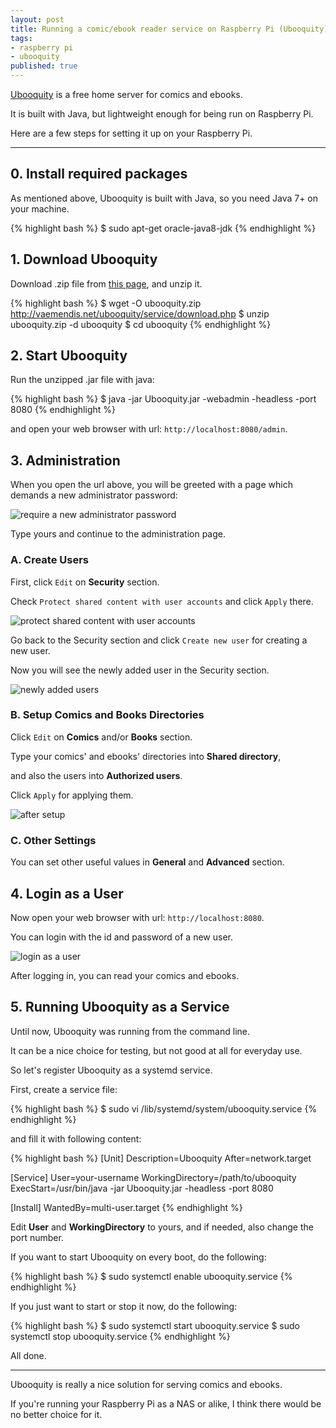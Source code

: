 ```yaml
---
layout: post
title: Running a comic/ebook reader service on Raspberry Pi (Ubooquity)
tags:
- raspberry pi
- ubooquity
published: true
---
```


[Ubooquity](http://vaemendis.net/ubooquity/) is a free home server for comics and ebooks.

It is built with Java, but lightweight enough for being run on Raspberry Pi.

Here are a few steps for setting it up on your Raspberry Pi.

----

## 0. Install required packages

As mentioned above, Ubooquity is built with Java, so you need Java 7+ on your machine.

{% highlight bash %}
$ sudo apt-get oracle-java8-jdk
{% endhighlight %}

## 1. Download Ubooquity

Download .zip file from [this page](http://vaemendis.net/ubooquity/static2/download), and unzip it.

{% highlight bash %}
$ wget -O ubooquity.zip http://vaemendis.net/ubooquity/service/download.php
$ unzip ubooquity.zip -d ubooquity
$ cd ubooquity
{% endhighlight %}

## 2. Start Ubooquity

Run the unzipped .jar file with java:

{% highlight bash %}
$ java -jar Ubooquity.jar -webadmin -headless -port 8080
{% endhighlight %}

and open your web browser with url: `http://localhost:8080/admin`.

## 3. Administration

When you open the url above, you will be greeted with a page which demands a new administrator password:

![require a new administrator password](https://cloud.githubusercontent.com/assets/185988/14452834/4036dd92-00cc-11e6-91e1-d9a04e9f1b87.png)

Type yours and continue to the administration page.

### A. Create Users

First, click `Edit` on **Security** section.

Check `Protect shared content with user accounts` and click `Apply` there.

![protect shared content with user accounts](https://cloud.githubusercontent.com/assets/185988/14452835/45839bc8-00cc-11e6-8b8d-9660abbd9b4a.png)

Go back to the Security section and click `Create new user` for creating a new user.

Now you will see the newly added user in the Security section.

![newly added users](https://cloud.githubusercontent.com/assets/185988/14452839/4a167c64-00cc-11e6-930a-20df39ea9fec.png)

### B. Setup Comics and Books Directories

Click `Edit` on **Comics** and/or **Books** section.

Type your comics' and ebooks' directories into **Shared directory**,

and also the users into **Authorized users**.

Click `Apply` for applying them.

![after setup](https://cloud.githubusercontent.com/assets/185988/14452843/505caf26-00cc-11e6-9d5c-dc50a29c37d2.png)

### C. Other Settings

You can set other useful values in **General** and **Advanced** section.

## 4. Login as a User

Now open your web browser with url: `http://localhost:8080`.

You can login with the id and password of a new user.

![login as a user](https://cloud.githubusercontent.com/assets/185988/14452853/563f5808-00cc-11e6-91cd-d338e835f6ff.png)

After logging in, you can read your comics and ebooks.

## 5. Running Ubooquity as a Service

Until now, Ubooquity was running from the command line.

It can be a nice choice for testing, but not good at all for everyday use.

So let's register Ubooquity as a systemd service.

First, create a service file:

{% highlight bash %}
$ sudo vi /lib/systemd/system/ubooquity.service
{% endhighlight %}

and fill it with following content:

{% highlight bash %}
[Unit]
Description=Ubooquity
After=network.target

[Service]
User=your-username
WorkingDirectory=/path/to/ubooquity
ExecStart=/usr/bin/java -jar Ubooquity.jar -headless -port 8080

[Install]
WantedBy=multi-user.target
{% endhighlight %}

Edit **User** and **WorkingDirectory** to yours, and if needed, also change the port number.

If you want to start Ubooquity on every boot, do the following:

{% highlight bash %}
$ sudo systemctl enable ubooquity.service
{% endhighlight %}

If you just want to start or stop it now, do the following:

{% highlight bash %}
$ sudo systemctl start ubooquity.service
$ sudo systemctl stop ubooquity.service
{% endhighlight %}

All done.

----

Ubooquity is really a nice solution for serving comics and ebooks.

If you're running your Raspberry Pi as a NAS or alike, I think there would be no better choice for it.

